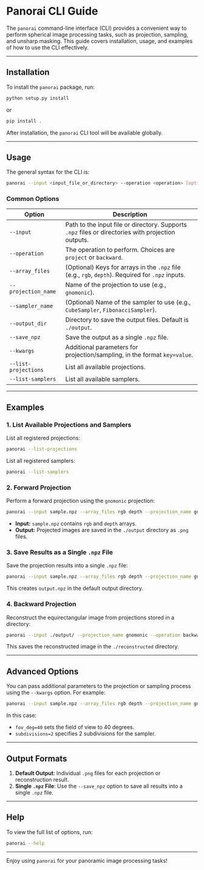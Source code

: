 # Panorai CLI Guide

The `panorai` command-line interface (CLI) provides a convenient way to perform spherical image processing tasks, such as projection, sampling, and unsharp masking. This guide covers installation, usage, and examples of how to use the CLI effectively.

---

## Installation

To install the `panorai` package, run:

```bash
python setup.py install
```

or

```bash
pip install .
```

After installation, the `panorai` CLI tool will be available globally.

---

## Usage

The general syntax for the CLI is:

```bash
panorai --input <input_file_or_directory> --operation <operation> [options]
```

### Common Options

| Option               | Description                                                                                              |
|----------------------|----------------------------------------------------------------------------------------------------------|
| `--input`            | Path to the input file or directory. Supports `.npz` files or directories with projection outputs.        |
| `--operation`        | The operation to perform. Choices are `project` or `backward`.                                           |
| `--array_files`      | (Optional) Keys for arrays in the `.npz` file (e.g., `rgb`, `depth`). Required for `.npz` inputs.         |
| `--projection_name`  | Name of the projection to use (e.g., `gnomonic`).                                                        |
| `--sampler_name`     | (Optional) Name of the sampler to use (e.g., `CubeSampler`, `FibonacciSampler`).                         |
| `--output_dir`       | Directory to save the output files. Default is `./output`.                                               |
| `--save_npz`         | Save the output as a single `.npz` file.                                                                 |
| `--kwargs`           | Additional parameters for projection/sampling, in the format `key=value`.                                |
| `--list-projections` | List all available projections.                                                                          |
| `--list-samplers`    | List all available samplers.                                                                             |

---

## Examples

### 1. **List Available Projections and Samplers**

List all registered projections:

```bash
panorai --list-projections
```

List all registered samplers:

```bash
panorai --list-samplers
```

### 2. **Forward Projection**

Perform a forward projection using the `gnomonic` projection:

```bash
panorai --input sample.npz --array_files rgb depth --projection_name gnomonic --operation project --output_dir ./output
```

- **Input:** `sample.npz` contains `rgb` and `depth` arrays.
- **Output:** Projected images are saved in the `./output` directory as `.png` files.

### 3. **Save Results as a Single `.npz` File**

Save the projection results into a single `.npz` file:

```bash
panorai --input sample.npz --array_files rgb depth --projection_name gnomonic --operation project --save_npz
```

This creates `output.npz` in the default output directory.

### 4. **Backward Projection**

Reconstruct the equirectangular image from projections stored in a directory:

```bash
panorai --input ./output/ --projection_name gnomonic --operation backward --output_dir ./reconstructed
```

This saves the reconstructed image in the `./reconstructed` directory.

---

## Advanced Options

You can pass additional parameters to the projection or sampling process using the `--kwargs` option. For example:

```bash
panorai --input sample.npz --array_files rgb depth --projection_name gnomonic --operation project --kwargs fov_deg=40 subdivisions=2
```

In this case:
- `fov_deg=40` sets the field of view to 40 degrees.
- `subdivisions=2` specifies 2 subdivisions for the sampler.

---

## Output Formats

1. **Default Output**: Individual `.png` files for each projection or reconstruction result.
2. **Single `.npz` File**: Use the `--save_npz` option to save all results into a single `.npz` file.

---

## Help

To view the full list of options, run:

```bash
panorai --help
```

---

Enjoy using `panorai` for your panoramic image processing tasks!